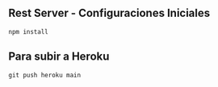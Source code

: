 ## Rest Server - Configuraciones Iniciales

```
npm install

```

## Para subir a Heroku

```
git push heroku main
```